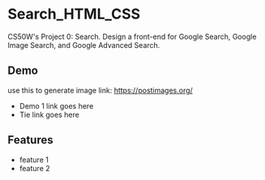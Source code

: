 # Search_HTML_CSS
CS50W's Project 0: Search. Design a front-end for Google Search, Google Image Search, and Google Advanced Search.



## Demo
use this to generate image link: https://postimages.org/
* Demo 1
link goes here
* Tie
link goes here


## Features

- feature 1
- feature 2
